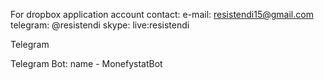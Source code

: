For dropbox application account contact:
    e-mail: resistendi15@gmail.com
    telegram: @resistendi
    skype: live:resistendi

Telegram

Telegram Bot: name - MonefystatBot
